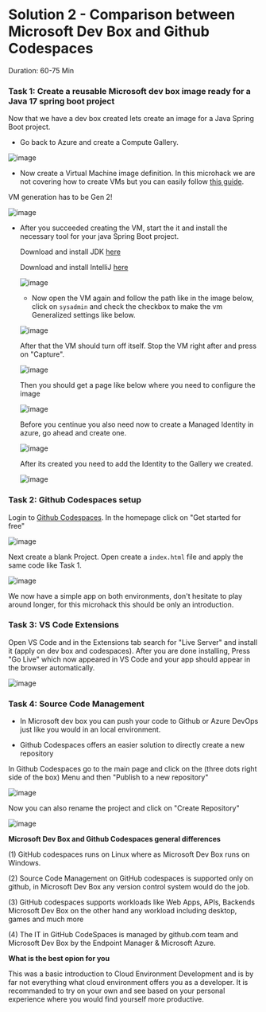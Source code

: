 # Solution 2 - Comparison between Microsoft Dev Box and Github Codespaces 

Duration: 60-75 Min

### Task 1: Create a reusable Microsoft dev box image ready for a Java 17 spring boot project

Now that we have a dev box created lets create an image for a Java Spring Boot project.

- Go back to Azure and create a Compute Gallery.

![image](../images/solution2/Capture21.PNG)


- Now create a Virtual Machine image definition. In this microhack we are not covering how to create VMs but you can easily follow [this guide](https://learn.microsoft.com/en-us/azure/virtual-machines/windows/quick-create-portal). 

VM generation has to be Gen 2!

![image](../images/solution2/Capture9.PNG)


- After you succeeded creating the VM, start the it and install the necessary tool for your java Spring Boot project.

  Download and install JDK [here](https://www.oracle.com/java/technologies/downloads/#jdk19-windows)
  
  Download and install IntelliJ [here](https://www.jetbrains.com/idea/download/#section=windows)
  
  ![image](../images/solution2/Capture.PNG)
  
  
  - Now open the VM again and follow the path like in the image below, click on `sysadmin` and check the checkbox to make the vm Generalized settings like below.
  
   ![image](../images/solution2/Capture14.PNG)
   
   After that the VM should turn off itself. Stop the VM right after and press on "Capture".
   
  ![image](../images/solution2/Capture15.PNG)
  
  Then you should get a page like below where you need to configure the image
  
   ![image](../images/solution2/Capture16.PNG)
   
   
   Before you centinue you also need now to create a Managed Identity in azure, go ahead and create one. 
   
   ![image](../images/solution2/Capture17.PNG)
   
   After its created you need to add the Identity to the Gallery we created.
   
   ![image](../images/solution2/Capture19.PNG)
   
   


### Task 2: Github Codespaces setup

Login to [Github Codespaces](https://github.com/features/codespaces).
In the homepage click on "Get started for free"

![image](../images/solution2/Screenshot1.png)

Next create a blank Project. Open create a `index.html` file and apply the same code like Task 1.

![image](../images/solution2/Screenshot3.png)

We now have a simple app on both environments, don't hesitate to play around longer, for this microhack this should be only an introduction.

### Task 3: VS Code Extensions

Open VS Code and in the Extensions tab search for "Live Server" and install it (apply on dev box and codespaces).
After you are done installing, Press "Go Live" which now appeared in VS Code and your app should appear in the browser automatically.

![image](../images/solution2/26.png)

### Task 4: Source Code Management

- In Microsoft dev box you can push your code to Github or Azure DevOps just like you would in an local environment.

- Github Codespaces offers an easier solution to directly create a new repository

In Github Codespaces go to the main page and click on the (three dots right side of the box) Menu and then "Publish to a new repository"

![image](../images/solution2/Screenshot11.png)

Now you can also rename the project and click on "Create Repository"

![image](../images/solution2/Screenshot12.png)


**Microsoft Dev Box and Github Codespaces general differences**

(1) GitHub codespaces runs on Linux where as Microsoft Dev Box runs on Windows. 

(2) Source Code Management on GitHub codespaces is supported only on github, in Microsoft Dev Box any version control system would do the job. 

(3) GitHub codespaces supports workloads like Web Apps, APIs, Backends Microsoft Dev Box on the other hand any workload including desktop, games and much more 

(4) The IT in GitHub CodeSpaces is managed by github.com team and Microsoft Dev Box by the Endpoint Manager & Microsoft Azure.


**What is the best opion for you**  

This was a basic introduction to Cloud Environment Development and is by far not everything what cloud environment offers you as a developer. It is recommanded to try on your own and see based on your personal experience where you would find yourself more productive. 
